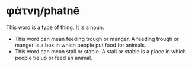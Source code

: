 # φάτνη/phatnē
This word is a type of thing. It is a noun.

* This word can mean feeding trough or manger. A feeding trough or manger is a box in which people put food for animals.
* This word can mean stall or stable. A stall or stable is a place in which people tie up or feed an animal.
